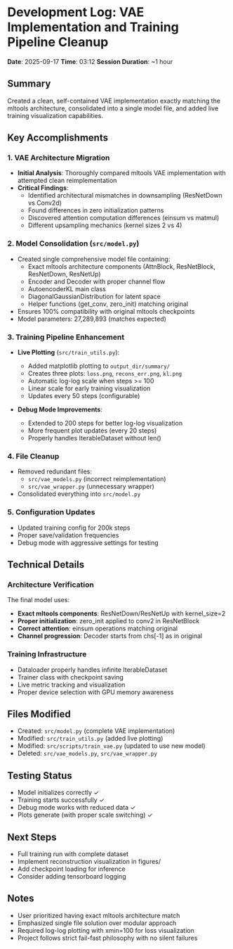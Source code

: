 # Development Log: VAE Implementation and Training Pipeline Cleanup
**Date**: 2025-09-17
**Time**: 03:12
**Session Duration**: ~1 hour

## Summary
Created a clean, self-contained VAE implementation exactly matching the mltools architecture, consolidated into a single model file, and added live training visualization capabilities.

## Key Accomplishments

### 1. VAE Architecture Migration
- **Initial Analysis**: Thoroughly compared mltools VAE implementation with attempted clean reimplementation
- **Critical Findings**:
  - Identified architectural mismatches in downsampling (ResNetDown vs Conv2d)
  - Found differences in zero initialization patterns
  - Discovered attention computation differences (einsum vs matmul)
  - Different upsampling mechanics (kernel sizes 2 vs 4)

### 2. Model Consolidation (`src/model.py`)
- Created single comprehensive model file containing:
  - Exact mltools architecture components (AttnBlock, ResNetBlock, ResNetDown, ResNetUp)
  - Encoder and Decoder with proper channel flow
  - AutoencoderKL main class
  - DiagonalGaussianDistribution for latent space
  - Helper functions (get_conv, zero_init) matching original
- Ensures 100% compatibility with original mltools checkpoints
- Model parameters: 27,289,893 (matches expected)

### 3. Training Pipeline Enhancement
- **Live Plotting** (`src/train_utils.py`):
  - Added matplotlib plotting to `output_dir/summary/`
  - Creates three plots: `loss.png`, `recons_err.png`, `kl.png`
  - Automatic log-log scale when steps >= 100
  - Linear scale for early training visualization
  - Updates every 50 steps (configurable)

- **Debug Mode Improvements**:
  - Extended to 200 steps for better log-log visualization
  - More frequent plot updates (every 20 steps)
  - Properly handles IterableDataset without len()

### 4. File Cleanup
- Removed redundant files:
  - `src/vae_models.py` (incorrect reimplementation)
  - `src/vae_wrapper.py` (unnecessary wrapper)
- Consolidated everything into `src/model.py`

### 5. Configuration Updates
- Updated training config for 200k steps
- Proper save/validation frequencies
- Debug mode with aggressive settings for testing

## Technical Details

### Architecture Verification
The final model uses:
- **Exact mltools components**: ResNetDown/ResNetUp with kernel_size=2
- **Proper initialization**: zero_init applied to conv2 in ResNetBlock
- **Correct attention**: einsum operations matching original
- **Channel progression**: Decoder starts from chs[-1] as in original

### Training Infrastructure
- Dataloader properly handles infinite IterableDataset
- Trainer class with checkpoint saving
- Live metric tracking and visualization
- Proper device selection with GPU memory awareness

## Files Modified
- Created: `src/model.py` (complete VAE implementation)
- Modified: `src/train_utils.py` (added live plotting)
- Modified: `src/scripts/train_vae.py` (updated to use new model)
- Deleted: `src/vae_models.py`, `src/vae_wrapper.py`

## Testing Status
- Model initializes correctly ✓
- Training starts successfully ✓
- Debug mode works with reduced data ✓
- Plots generate (with proper scale switching) ✓

## Next Steps
- Full training run with complete dataset
- Implement reconstruction visualization in figures/
- Add checkpoint loading for inference
- Consider adding tensorboard logging

## Notes
- User prioritized having exact mltools architecture match
- Emphasized single file solution over modular approach
- Required log-log plotting with xmin=100 for loss visualization
- Project follows strict fail-fast philosophy with no silent failures